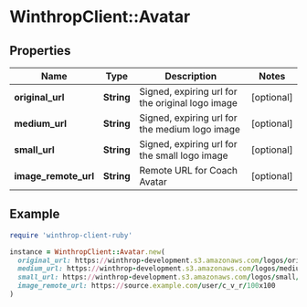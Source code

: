 # WinthropClient::Avatar

## Properties

| Name | Type | Description | Notes |
| ---- | ---- | ----------- | ----- |
| **original_url** | **String** | Signed, expiring url for the original logo image | [optional] |
| **medium_url** | **String** | Signed, expiring url for the medium logo image | [optional] |
| **small_url** | **String** | Signed, expiring url for the small logo image | [optional] |
| **image_remote_url** | **String** | Remote URL for Coach Avatar | [optional] |

## Example

```ruby
require 'winthrop-client-ruby'

instance = WinthropClient::Avatar.new(
  original_url: https://winthrop-development.s3.amazonaws.com/logos/original/1836339699/Alabama_Crimson_Tide.gif?X-Amz-Algorithm&#x3D;AWS4-HMAC-SHA256&amp;X-Amz-Credential&#x3D;AKIA2AOM4MHPY54WAI5M%2F20230628%2Fus-east-1%2Fs3%2Faws4_request&amp;X-Amz-Date&#x3D;20230628T205207Z&amp;X-Amz-Expires&#x3D;10&amp;X-Amz-SignedHeaders&#x3D;host&amp;X-Amz-Signature&#x3D;048b817de488c6f8517b260f3494555236ee7593720d7a7695a43e7e320f262c,
  medium_url: https://winthrop-development.s3.amazonaws.com/logos/medium/1836339699/Alabama_Crimson_Tide.gif,
  small_url: https://winthrop-development.s3.amazonaws.com/logos/small/1836339699/Alabama_Crimson_Tide.gif,
  image_remote_url: https://source.example.com/user/c_v_r/100x100
)
```

